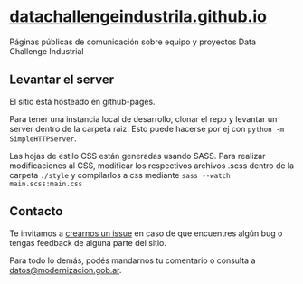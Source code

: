 # [datachallengeindustrila.github.io](http://datachallengeindustrila.github.io/)

Páginas públicas de comunicación sobre equipo y proyectos Data Challenge Industrial

## Levantar el server

El sitio está hosteado en github-pages.

Para tener una instancia local de desarrollo, clonar el repo y levantar un server dentro de la carpeta raiz. Esto puede hacerse por ej con `python -m SimpleHTTPServer`.

Las hojas de estilo CSS están generadas usando SASS. Para realizar modificaciones al CSS, modificar los respectivos archivos .scss dentro de la carpeta `./style` y compilarlos a css mediante `sass --watch main.scss:main.css`

## Contacto

Te invitamos a [crearnos un issue](https://github.com/datosgobar/datosgobar.github.io/issues/new?title=Encontre%20un%20bug%20en%20el%20sitio) en caso de que encuentres algún bug o tengas feedback de alguna parte del sitio.

Para todo lo demás, podés mandarnos tu comentario o consulta a [datos@modernizacion.gob.ar](mailto:datos@modernizacion.gob.ar).
